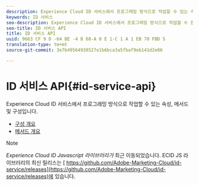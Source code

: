 ```yaml
---
description: Experience Cloud ID 서비스에서 프로그래밍 방식으로 작업할 수 있는 속성, 메서드 및 구성입니다.
keywords: ID 서비스
seo-description: Experience Cloud ID 서비스에서 프로그래밍 방식으로 작업할 수 있는 속성, 메서드 및 구성입니다.
seo-title: ID 서비스 API
title: ID 서비스 API
uuid: 9663 CF 9 D -64 BE -4 B 68-A 0 E 1-C 1 A 1 EB 70 FBD 5
translation-type: tm+mt
source-git-commit: 3e7b49564938527e1b6bca3a5fbaf9eb141d2e06

---
```



# ID 서비스 API{#id-service-api}

Experience Cloud ID 서비스에서 프로그래밍 방식으로 작업할 수 있는 속성, 메서드 및 구성입니다.

* [구성 개요](function-vars/function-vars.md)
* [메서드 개요](get-set/get-set.md)

>[!NOTE]
>
>*Experience Cloud ID Javascript 라이브러리가* 최근 이동되었습니다. ECID JS 라이브러리의 최신 릴리스는 [ https://github.com/Adobe-Marketing-Cloud/id-service/releases](https://github.com/Adobe-Marketing-Cloud/id-service/releases)에 있습니다.

